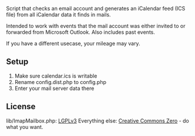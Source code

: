 Script that checks an email account and generates an iCalendar feed (ICS file) from all iCalendar data it finds in mails.

Intended to work with events that the mail account was either invited to or forwarded from Microsoft Outlook. Also includes past events.

If you have a different usecase, your mileage may vary.

Setup
-----
1. Make sure calendar.ics is writable
2. Rename config.dist.php to config.php
2. Enter your mail server data there

License
-------
lib/ImapMailbox.php: [LGPLv3](https://www.gnu.org/licenses/lgpl.html)
Everything else: [Creative Commons Zero](http://creativecommons.org/publicdomain/zero/1.0/) - do what you want.

